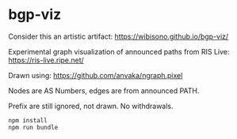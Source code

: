 # bgp-viz
Consider this an artistic artifact: 
https://wibisono.github.io/bgp-viz/

Experimental graph visualization of announced paths from RIS Live: https://ris-live.ripe.net/

Drawn using: https://github.com/anvaka/ngraph.pixel

Nodes are AS Numbers, edges are from announced PATH.

Prefix are still ignored, not drawn. No withdrawals.

```
npm install
npm run bundle
```
